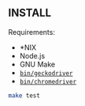 ## INSTALL

Requirements:
 - *NIX
 - Node.js
 - GNU Make
 - [`bin/geckodriver`](https://github.com/mozilla/geckodriver/releases)
 - [`bin/chromedriver`](https://sites.google.com/a/chromium.org/chromedriver/downloads)

```sh
make test
```